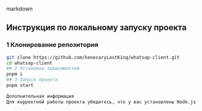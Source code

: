 markdown

## Инструкция по локальному запуску проекта

### 1 Клонирование репозитория

```bash
git clone https://github.com/kenesaryLastKing/whatsap-client.git
cd whatsap-client
## 2 Установка зависимостей
pnpm i
## 3 Запуск проекта
pnpm start

Дополнительная информация
Для корректной работы проекта убедитесь, что у вас установлены Node.js и pnpm.
```
